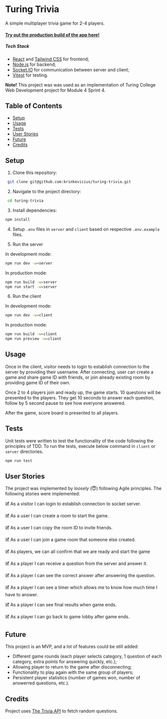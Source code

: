 # Turing Trivia

A simple multiplayer trivia game for 2-4 players.

#### [Try out the production build of the app here!](https://turing-trivia.cv41bfvka52ra.eu-central-1.cs.amazonlightsail.com/)

##### Tech Stack

- [React](https://react.dev/) and [Tailwind CSS](https://tailwindcss.com/) for frontend;
- [Node.js](https://nodejs.org/en) for backend;
- [Socket.IO](https://socket.io/) for communication between server and client;
- [Vitest](https://vitest.dev/) for testing.

<b>Note!</b> This project was was used as an implementation of Turing College Web Development project for Module 4 Sprint 4.

## Table of Contents

- [Setup](#setup)
- [Usage](#usage)
- [Tests](#tests)
- [User Stories](#user-stories)
- [Future](#future)
- [Credits](#credits)

## Setup

1. Clone this repository:

```sh
 git clone git@github.com:krinkevicius/turing-trivia.git
```

2. Navigate to the project directory:

```sh
 cd turing-trivia
```

3. Install dependencies:

```sh
npm install
```

4. Setup `.env` files in `server` and `client` based on respective `.env.example` files.

5. Run the server

In development mode:

```sh
npm run dev -w=server
```

In production mode:

```sh
npm run build -w=server
npm run start -w=server
```

6. Run the client

In development mode:

```sh
npm run dev -w=client
```

In production mode:

```sh
npm run build -w=client
npm run preview -w=client
```

## Usage

Once in the client, visitor needs to login to establish connection to the server by providing their username. After connecting, user can create a game and share game ID with friends, or join already existing room by providing game ID of their own.

Once 2 to 4 players join and ready up, the game starts. 10 questions will be presented to the players. They get 10 seconds to answer each question, follow by 5 second pause to see how everyone answered.

After the game, score board is presented to all players.

## Tests

Unit tests were written to test the functionality of the code following the principles of TDD. To run the tests, execute below command in <code>client</code> or <code>server</code> directories.

```sh
npm run test
```

## User Stories

The project was implemented by <i>loosely</i> (😇) following Agile principles. The following stories were implemented:

🗹 As a visitor I can login to establish connection to socket server.

🗹 As a user I can create a room to start the game.

🗹 As a user I can copy the room ID to invite friends.

🗹 As a user I can join a game room that someone else created.

🗹 As players, we can all confirm that we are ready and start the game

🗹 As a player I can receive a question from the server and answer it.

🗹 As a player I can see the correct answer after answering the question.

🗹 As a player I can see a timer which allows me to know how much time I have to answer.

🗹 As a player I can see final results when game ends.

🗹 As a player I can go back to game lobby after game ends.

## Future

This project is an MVP, and a lot of features could be still added:

- Different game rounds (each player selects category, 1 question of each category, extra points for answering quickly, etc.);
- Allowing player to return to the game after disconnecting;
- Functionality to play again with the same group of players;
- Persistent player statistics (number of games won, number of answerred questions, etc.).

## Credits

Project uses [The Trivia API](https://the-trivia-api.com/) to fetch random questions.

